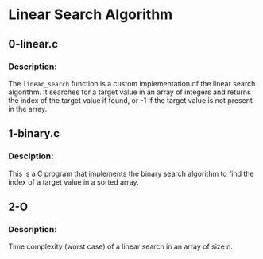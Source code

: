 # Linear Search Algorithm


## 0-linear.c

### Description:
The `linear_search` function is a custom implementation of the linear search algorithm. It searches for a target value in an array of integers and returns the index of the target value if found, or -1 if the target value is not present in the array.

## 1-binary.c
### Desciption:
This is a C program that implements the binary search algorithm to find the index of a target value in a sorted array.

## 2-O
### Description:
Time complexity (worst case) of a linear search in an array of size n.
